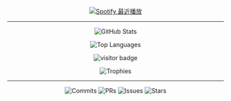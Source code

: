 
<p align="center">
  <!-- 最近播放（需到 https://spotify-recently-played-readme.vercel.app/ 授權一次） -->
  <a href="https://open.spotify.com/user/dfkx2wj3jk04jeenb5xt5tedk" target="_blank">
    <img src="https://spotify-recently-played-readme.vercel.app/api?user=dfkx2wj3jk04jeenb5xt5tedk" alt="Spotify 最近播放" />
  </a>
</p>


---

<p align="center">
  <img 
    src="https://github-readme-stats.vercel.app/api?username=bubucolic1111&show_icons=true&theme=dark&hide_border=true&bg_color=0d1117&title_color=58a6ff&icon_color=58a6ff&text_color=c9d1d9" 
    alt="GitHub Stats" />
</p>

<p align="center">
  <img 
    src="https://github-readme-stats.vercel.app/api/top-langs/?username=bubucolic1111&layout=compact&theme=dark&hide_border=true&bg_color=0d1117&title_color=58a6ff&text_color=c9d1d9" 
    alt="Top Languages" />
</p>

<p align="center">
  <img src="https://visitor-badge.laobi.icu/badge?page_id=bubucolic1111.bubucolic1111" alt="visitor badge"/>
</p>

<p align="center">
  <img src="https://github-profile-trophy.vercel.app/?username=bubucolic1111&theme=dark&no-frame=true&column=4&margin-w=15" alt="Trophies"/>
</p>

---

<p align="center">
  <img src="https://img.shields.io/badge/Commits-36/month-brightgreen?style=flat-square" alt="Commits">
  <img src="https://img.shields.io/badge/PRs-0-yellow?style=flat-square" alt="PRs">
  <img src="https://img.shields.io/badge/Issues-0-lightgrey?style=flat-square" alt="Issues">
  <img src="https://img.shields.io/badge/Stars-0-blue?style=flat-square" alt="Stars">
</p>
